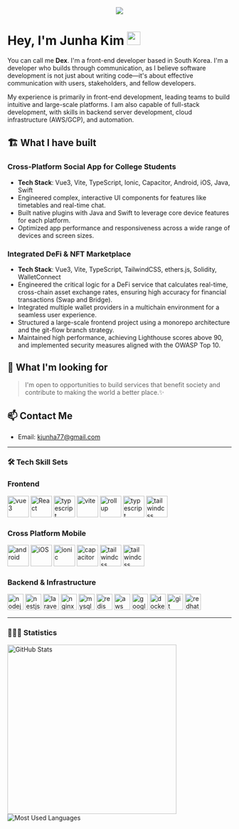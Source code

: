 <p align='center'>
    <img src="https://capsule-render.vercel.app/api?type=waving&color=gradient&height=240&section=header&text=Ought%20to%20Build&fontSize=75&animation=fadeIn&fontAlignY=32&desc=Welcome%20to%20my%20GitHub!%20Let's%20Connect.&descAlignY=46&descAlign=60"/>
</p>

# Hey, I'm Junha Kim <img src="https://media.giphy.com/media/hvRJCLFzcasrR4ia7z/giphy.gif" width="30px">

You can call me **Dex**. I'm a front-end developer based in South Korea. I'm a developer who builds through
communication, as I believe software development is not just about writing code—it's about effective communication with
users, stakeholders, and fellow developers.

My experience is primarily in front-end development, leading teams to build intuitive and large-scale platforms. I am
also capable of full-stack development, with skills in backend server development, cloud infrastructure (AWS/GCP), and
automation.

## 🏗️ What I have built

### Cross-Platform Social App for College Students

- **Tech Stack**: Vue3, Vite, TypeScript, Ionic, Capacitor, Android, iOS, Java, Swift
- Engineered complex, interactive UI components for features like timetables and real-time chat.
- Built native plugins with Java and Swift to leverage core device features for each platform.
- Optimized app performance and responsiveness across a wide range of devices and screen sizes.

### Integrated DeFi & NFT Marketplace

- **Tech Stack**: Vue3, Vite, TypeScript, TailwindCSS, ethers.js, Solidity, WalletConnect
- Engineered the critical logic for a DeFi service that calculates real-time, cross-chain asset exchange rates, ensuring
  high accuracy for financial transactions (Swap and Bridge).
- Integrated multiple wallet providers in a multichain environment for a seamless user experience.
- Structured a large-scale frontend project using a monorepo architecture and the git-flow branch strategy.
- Maintained high performance, achieving Lighthouse scores above 90, and implemented security measures aligned with the
  OWASP Top 10.

## 🤔 What I'm looking for

> I'm open to opportunities to build services that benefit society and contribute to making the world a better place.✨ 

## 📫 Contact Me

- Email: [kjunha77@gmail.com](mailto:kjunha77@gmail.com)

---

### 🛠️ Tech Skill Sets

### Frontend

<p align="left">
    <img src="https://cdn.jsdelivr.net/gh/devicons/devicon@latest/icons/vuejs/vuejs-original-wordmark.svg" alt="vue3" width=48 />
    <img src="https://cdn.jsdelivr.net/gh/devicons/devicon@latest/icons/react/react-original-wordmark.svg" alt="React" width=48/>
    <img src="https://devicon-website.vercel.app/api/typescript/original.svg" alt="typescript" width=48/>
    <img src="https://cdn.jsdelivr.net/gh/devicons/devicon@latest/icons/vitejs/vitejs-original.svg" alt="vite" width=48 />
    <img src="https://img.icons8.com/external-tal-revivo-shadow-tal-revivo/48/external-rollup-module-bundler-for-javascript-which-compiles-small-pieces-of-code-into-larger-logo-shadow-tal-revivo.png" alt="rollup" width=48/>
    <img src="https://cdn.jsdelivr.net/gh/devicons/devicon@latest/icons/postcss/postcss-original.svg" alt="typescript" width=48 />
    <img src="https://cdn.jsdelivr.net/gh/devicons/devicon@latest/icons/tailwindcss/tailwindcss-original.svg" alt="tailwindcss" width=48 />
</p>

### Cross Platform Mobile

<p align="left">
    <img src="https://cdn.jsdelivr.net/gh/devicons/devicon@latest/icons/android/android-plain.svg" alt="android" width="48" />
    <img src="https://cdn.jsdelivr.net/gh/devicons/devicon@latest/icons/apple/apple-original.svg" alt="iOS" width="48" />
    <img src="https://cdn.jsdelivr.net/gh/devicons/devicon@latest/icons/ionic/ionic-original.svg" alt="ionic" width="48" />
    <img src="https://cdn.jsdelivr.net/gh/devicons/devicon@latest/icons/capacitor/capacitor-original.svg" alt="capacitor" width="48" />
    <img src="https://cdn.jsdelivr.net/gh/devicons/devicon@latest/icons/kotlin/kotlin-original.svg" alt="tailwindcss" width="48" />
    <img src="https://cdn.jsdelivr.net/gh/devicons/devicon@latest/icons/swift/swift-original.svg" alt="tailwindcss" width="48" />
</p>

### Backend & Infrastructure

<p align="left">
    <img src="https://cdn.jsdelivr.net/gh/devicons/devicon@latest/icons/nodejs/nodejs-plain-wordmark.svg" alt="nodejs" width="36" />
    <img src="https://cdn.jsdelivr.net/gh/devicons/devicon@latest/icons/nestjs/nestjs-original.svg" alt="nestjs" width="36" />
    <img src="https://cdn.jsdelivr.net/gh/devicons/devicon@latest/icons/laravel/laravel-original.svg" alt="laravel" width="36" />
    <img src="https://cdn.jsdelivr.net/gh/devicons/devicon@latest/icons/nginx/nginx-original.svg" alt="nginx" width="36"/>
    <img src="https://cdn.jsdelivr.net/gh/devicons/devicon@latest/icons/mysql/mysql-original.svg" alt="mysql" width="36" />
    <img src="https://cdn.jsdelivr.net/gh/devicons/devicon@latest/icons/redis/redis-original.svg" alt="redis" width="36" />
    <img src="https://cdn.jsdelivr.net/gh/devicons/devicon@latest/icons/amazonwebservices/amazonwebservices-original-wordmark.svg" alt="aws" width="36"/>
    <img src="https://cdn.jsdelivr.net/gh/devicons/devicon@latest/icons/googlecloud/googlecloud-original.svg" alt="google cloud" width="36" />
    <img src="https://cdn.jsdelivr.net/gh/devicons/devicon@latest/icons/docker/docker-original-wordmark.svg" alt="docker" width="36" />
    <img src="https://cdn.jsdelivr.net/gh/devicons/devicon@latest/icons/git/git-original.svg" alt="git" width="36" />
    <img src="https://cdn.jsdelivr.net/gh/devicons/devicon@latest/icons/redhat/redhat-original.svg" alt="redhat" width="36" />
</p>

---

### 👨🏻‍💻 Statistics

<div>
    <img width="380" src="https://github-readme-stats.vercel.app/api?username=JunhaDex&theme=transparent&count_private=true&show_icons=true&rank_icon=github&locale=en" alt="GitHub Stats" />
    <img src="https://github-readme-stats.vercel.app/api/top-langs?username=JunhaDex&theme=transparent&layout=compact&hide=css&langs_count=6&show_icons=true&locale=en" alt="Most Used Languages" />
</div>
